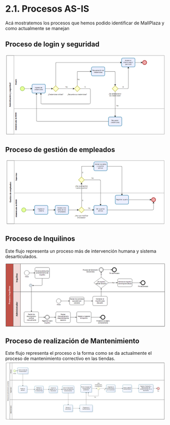 # 2.1. Procesos AS-IS

Acá mostratemos los procesos que hemos podido identificar de MallPlaza y como actualmente se manejan

## Proceso de login y seguridad

![Login](Login.png)

## Proceso de gestión de empleados

![Empleados](Empleados.png)

## Proceso de Inquilinos
Este flujo representa un proceso más de intervención humana y sistema desarticulados.

![Inquilinos](ProcesoInquilino_ASIS.png)

## Proceso de realización de Mantenimiento

Este flujo representa el proceso o la forma como se da actualmente el proceso de mantenimiento correctivo en las tiendas.
![Mantenimiento](Mantenimiento_AS_IS.jpg)


